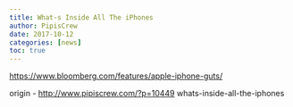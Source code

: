 ```yaml
---
title: What-s Inside All The iPhones
author: PipisCrew
date: 2017-10-12
categories: [news]
toc: true
---
```


https://www.bloomberg.com/features/apple-iphone-guts/

origin - http://www.pipiscrew.com/?p=10449 whats-inside-all-the-iphones